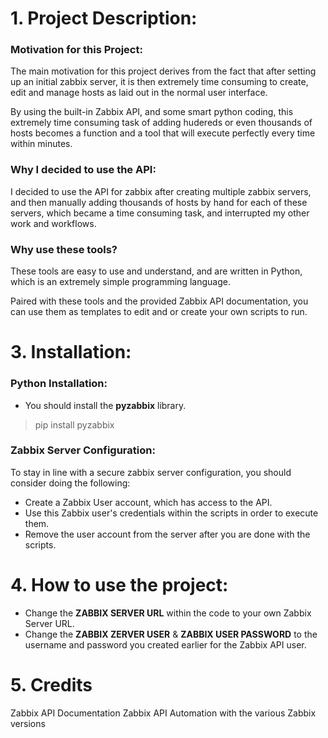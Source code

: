 # 1. Project Description:

### Motivation for this Project:

The main motivation for this project derives from the fact that after setting up an initial zabbix server, it is then extremely time consuming to create, edit and manage hosts as laid out in the normal user interface.

By using the built-in Zabbix API, and some smart python coding, this extremely time consuming task of adding hudereds or even thousands of hosts becomes a function and a tool that will execute perfectly every time within minutes.

### Why I decided to use the API:

I decided to use the API for zabbix after creating multiple zabbix servers, and then manually adding thousands of hosts by hand for each of these servers, which became a time consuming task, and interrupted my other work and workflows.

### Why use these tools?
These tools are easy to use and understand, and are written in Python, which is an extremely simple programming language.

Paired with these tools and the provided Zabbix API documentation, you can use them as templates to edit and or create your own scripts to run.


# 3. Installation:
### Python Installation:
* You should install the __pyzabbix__ library.
> pip install pyzabbix

### Zabbix Server Configuration:
To stay in line with a secure zabbix server configuration, you should consider doing the following:

* Create a Zabbix User account, which has access to the API.
* Use this Zabbix user's credentials within the scripts in order to execute them.
* Remove the user account from the server after you are done with the scripts.

# 4. How to use the project:
* Change the __ZABBIX SERVER URL__ within the code to your own Zabbix Server URL.
* Change the __ZABBIX ZERVER USER__ & __ZABBIX USER PASSWORD__ to the username and password you created earlier for the Zabbix API user.

# 5. Credits
Zabbix API Documentation
Zabbix API Automation with the various Zabbix versions
